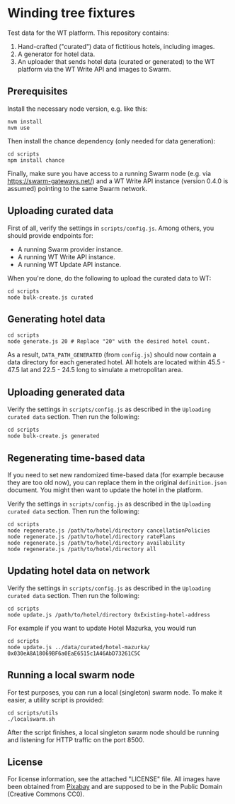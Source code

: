 # Winding tree fixtures

Test data for the WT platform. This repository contains:

1. Hand-crafted ("curated") data of fictitious hotels, including images.
2. A generator for hotel data.
3. An uploader that sends hotel data (curated or generated) to
   the WT platform via the WT Write API and images to Swarm.

## Prerequisites

Install the necessary node version, e.g. like this:

```
nvm install
nvm use
```

Then install the chance dependency (only needed for data
generation):

```
cd scripts
npm install chance
```

Finally, make sure you have access to a running Swarm node
(e.g. via https://swarm-gateways.net/) and a WT Write API instance
(version 0.4.0 is assumed) pointing to the same Swarm network.

## Uploading curated data

First of all, verify the settings in `scripts/config.js`. Among
others, you should provide endpoints for:

  - A running Swarm provider instance.
  - A running WT Write API instance.
  - A running WT Update API instance.

When you're done, do the following to upload the curated data
to WT:

```
cd scripts
node bulk-create.js curated
```

## Generating hotel data

```
cd scripts
node generate.js 20 # Replace "20" with the desired hotel count.
```

As a result, `DATA_PATH_GENERATED` (from `config.js`) should now
contain a data directory for each generated hotel. All hotels
are located within 45.5 - 47.5 lat and 22.5 - 24.5 long to
simulate a metropolitan area.

## Uploading generated data

Verify the settings in `scripts/config.js` as described in the
`Uploading curated data` section. Then run the following:

```
cd scripts
node bulk-create.js generated
```

## Regenerating time-based data

If you need to set new randomized time-based data (for example
because they are too old now), you can replace them in the original
`definition.json` document. You might then want to update the hotel
in the platform.

Verify the settings in `scripts/config.js` as described in the
`Uploading curated data` section. Then run the following:

```
cd scripts
node regenerate.js /path/to/hotel/directory cancellationPolicies
node regenerate.js /path/to/hotel/directory ratePlans
node regenerate.js /path/to/hotel/directory availability
node regenerate.js /path/to/hotel/directory all
```


## Updating hotel data on network
Verify the settings in `scripts/config.js` as described in the
`Uploading curated data` section. Then run the following:

```
cd scripts
node update.js /path/to/hotel/directory 0xExisting-hotel-address
```

For example if you want to update Hotel Mazurka, you would run
```
cd scripts
node update.js ../data/curated/hotel-mazurka/ 0x030eA8A18069BF6a0EaE6515c1A46AbD73261C5C
```


## Running a local swarm node

For test purposes, you can run a local (singleton) swarm node. To make it
easier, a utility script is provided:

```
cd scripts/utils
./localswarm.sh
```

After the script finishes, a local singleton swarm node should
be running and listening for HTTP traffic on the port 8500.

## License

For license information, see the attached "LICENSE" file. All
images have been obtained from [Pixabay](https://pixabay.com)
and are supposed to be in the Public Domain (Creative Commons
CC0).
